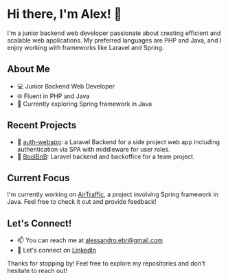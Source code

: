 # Hi there, I'm Alex! 👋

I'm a junior backend web developer passionate about creating efficient and scalable web applications. My preferred languages are PHP and Java, and I enjoy working with frameworks like Laravel and Spring.

## About Me
- 💻 Junior Backend Web Developer
- 🌐 Fluent in PHP and Java
- 🚀 Currently exploring Spring framework in Java

## Recent Projects
- 🌱 [auth-webapp](https://github.com/aalexebr/auth-web-app-laravel): a Laravel Backend for a side project web app including authentication via SPA with middleware for user roles.
- 🚧 [BoolBnB](https://github.com/aalexebr/final-project-boolbnb-vue): Laravel backend and backoffice for a team project.

## Current Focus
I'm currently working on [AirTraffic](https://github.com/aalexebr/airport-traffic), a project involving Spring framework in Java. Feel free to check it out and provide feedback!

## Let's Connect!
- 📫 You can reach me at [alessandro.ebr@gmail.com](mailto:alessandro.ebr@gmail.com)
- 💬 Let's connect on [LinkedIn](https://www.linkedin.com/in/alessandroebreo/)


Thanks for stopping by! Feel free to explore my repositories and don't hesitate to reach out!
